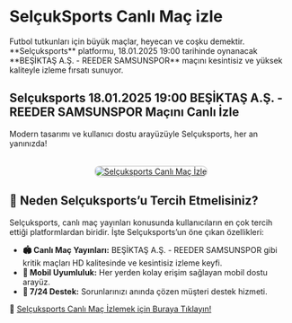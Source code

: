 <h1>SelçukSports Canlı Maç izle</h1>
<p>Futbol tutkunları için büyük maçlar, heyecan ve coşku demektir. **Selçuksports** platformu, 18.01.2025 19:00 tarihinde oynanacak **BEŞİKTAŞ A.Ş. - REEDER SAMSUNSPOR** maçını kesintisiz ve yüksek kaliteyle izleme fırsatı sunuyor.</p>
<p><h2>Selçuksports 18.01.2025 19:00 BEŞİKTAŞ A.Ş. - REEDER SAMSUNSPOR Maçını Canlı İzle</h2></p>  
Modern tasarımı ve kullanıcı dostu arayüzüyle Selçuksports, her an yanınızda!</p>  

<center>  
<br>  
<a href="https://bit.ly/bosssportstv" title="Selçuksports Giriş">  
<img src="https://i.ibb.co/5K7Ks6w/zzzz3.gif" alt="Selçuksports Canlı Maç İzle" style="max-width: 100%; border: 2px solid #ddd; border-radius: 10px;">  
</a>  
</center>  

<h2>🌟 Neden Selçuksports’u Tercih Etmelisiniz?</h2>  
<p>Selçuksports, canlı maç yayınları konusunda kullanıcıların en çok tercih ettiği platformlardan biridir. İşte Selçuksports’un öne çıkan özellikleri:</p>  
<ul>  
  <li><strong>🏟️ Canlı Maç Yayınları:</strong> BEŞİKTAŞ A.Ş. - REEDER SAMSUNSPOR gibi kritik maçları HD kalitesinde ve kesintisiz izleme keyfi.</li>  
  <li><strong>📱 Mobil Uyumluluk:</strong> Her yerden kolay erişim sağlayan mobil dostu arayüz.</li>  
  <li><strong>💬 7/24 Destek:</strong> Sorunlarınızı anında çözen müşteri destek hizmeti.</li>  
</ul>  

<p>📌 <a href="https://bit.ly/bosssportstv" title="Selçuksports Giriş">Selçuksports Canlı Maç İzlemek için Buraya Tıklayın!</a></p>
